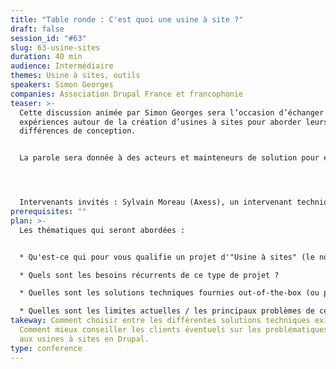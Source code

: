 ```yaml
---
title: "Table ronde : C'est quoi une usine à site ?"
draft: false
session_id: "#63"
slug: 63-usine-sites
duration: 40 min
audience: Intermédiaire
themes: Usine à sites, outils
speakers: Simon Georges
companies: Association Drupal France et francophonie
teaser: >-
  Cette discussion animée par Simon Georges sera l’occasion d’échanger sur des
  expériences autour de la création d’usines à sites pour aborder leurs
  différences de conception.


  La parole sera donnée à des acteurs et mainteneurs de solution pour évoquer les besoins récurrents de ce type de projet, les solutions existantes mais aussi les limites et les principaux problèmes rencontrés.




  Intervenants invités : Sylvain Moreau (Axess), un intervenant technique chez Smile, flocondetoile, David Piederriere de l'université de Rennes
prerequisites: ""
plan: >-
  Les thématiques qui seront abordées : 


  * Qu'est-ce qui pour vous qualifie un projet d'"Usine à sites" (le nombre de sites, l'outillage associée, ...) ?

  * Quels sont les besoins récurrents de ce type de projet ?

  * Quelles sont les solutions techniques fournies out-of-the-box (ou presque) par Drupal ? Quelles sont les différentes typologies d'usines à site ?

  * Quelles sont les limites actuelles / les principaux problèmes de ces projets ?
takeway: Comment choisir entre les différentes solutions techniques existantes.
  Comment mieux conseiller les clients éventuels sur les problématiques liées
  aux usines à sites en Drupal.
type: conference
---
```

